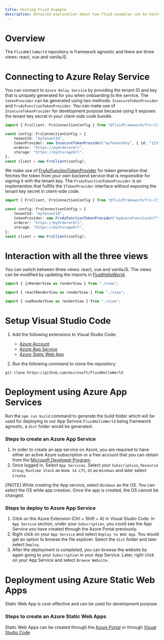 ```yaml
---
title: Hosting Fluid Example
description: Detailed explanation about how fluid examples can be hosted on Azure App Service and Static Web App
---
```


# Overview
The `FluidHelloWorld` repository is framework agnostic and there are three views: react, vue and vanilaJS.

# Connecting to Azure Relay Service
You can connect to `Azure Relay Service` by providing the tenant ID and key that is uniquely generated for you when onboarding to the service. The `tokenProvider` can be generated using two methods: `InsecureTokenProvider` and `FrsAzFunctionTokenProvider`. You can make use of `InsecureTokenProvider` for development purpose because using it exposes the tenant key secret in your client-side code bundle. 

```typescript
import { FrsClient, FrsConnectionConfig } from "@fluidframework/frs-client";

const config: FrsConnectionConfig = {
    tenantId: "myTenantId",
    tokenProvider: new InsecureTokenProvider("myTenantKey", { id: "123", name: "Test User" }),
    orderer: "https://myOrdererUrl",
    storage: "https://myStorageUrl",
};
const client = new FrsClient(config);
```

We make use of [FrsAzFunctionTokenProvider](https://github.com/microsoft/FluidFramework/blob/main/packages/framework/azure-client/src/AzureFunctionTokenProvider.ts) for token generation that fetches the token from your own backend service that is responsible for signing it with the tenant key. The `FrsAzFunctionTokenProvider` is an implemention that fulfills the `ITokenProvider` interface without exposing the tenant key secret in client-side code.

```typescript
import { FrsClient, FrsConnectionConfig } from "@fluidframework/frs-client";

const config: FrsConnectionConfig = {
    tenantId: "myTenantId",
    tokenProvider: new FrsAzFunctionTokenProvider("myAzureFunctionUrl"+"/api/GetFrsToken", { userId: "test-user",userName: "Test User" }),
    orderer: "https://myOrdererUrl",
    storage: "https://myStorageUrl",
};
const client = new FrsClient(config);
```

# Interaction with all the three views
You can switch between three views: react, vue and vanilaJS. The views can be modified by updating the imports in [FluidHelloWorld](https://github.com/microsoft/FluidHelloWorld/blob/main/src/app.ts).

```typescript
import { jsRenderView as renderView } from "./view";
```
```typescript
import { reactRenderView as renderView } from "./view";
```
```typescript
import { vueRenderView as renderView } from "./view";
```

# Setup Visual Studio Code
1. Add the following extensions to Visual Studio Code: 
    - [Azure Account](https://marketplace.visualstudio.com/items?itemName=ms-vscode.azure-account)
    - [Azure App Service](https://marketplace.visualstudio.com/items?itemName=ms-azuretools.vscode-azureappservice)
    - [Azure Static Web App](https://marketplace.visualstudio.com/items?itemName=ms-azuretools.vscode-azurestaticwebapps)

2. Run the following command to clone the repository:

```shell
git clone https://github.com/microsoft/FluidHelloWorld
```

# Deployment using Azure App Services
Run the `npm run build` command to generate the build folder which will be used for deploying to our App Service.`FluidHelloWorld` being framework agnostic, a `dist` folder would be generated. 

### Steps to create an Azure App Service
1. In order to create an app service on Azure, you are required to have either an active Azure subscription or a free account that you can obtain from the [Microsoft Developer Program](https://developer.microsoft.com/en-us/microsoft-365/dev-program).
2. Once logged in, Select `App Services`. Select your `Subscription`, `Resource Group`, `Runtime Stack` as `Node 14 LTS`, `OS` as `Windows` and later select `Create`. 

[!NOTE]
While creating the App service, select `Windows` as the OS. You can select the OS while app creation. Once the app is created, the OS cannot be changed.

### Steps to deploy to Azure App Service
1. Click on the Azure Extension (Ctrl + Shift + A) in Visual Studio Code. In `App Service` section, under your `Subscription`, you could see the App Service you have created through the Azure Portal previously. 
2. Right click on your `App Service` and select `Deploy to Web App`. You would get an option to browse the file explorer. Select the `dist` folder and later select `Deploy`. 
3. After the deployment is completed, you can browse the website by again going to your `Subscription` in your App Service. Later, right click on your App Service and select `Browse Website`. 

# Deployment using Azure Static Web Apps

Static Web App is cost-effective and can be used for development purpose.

### Steps to create an Azure Static Web Apps

Static Web Apps can be created through the [Azure Portal](https://docs.microsoft.com/en-us/azure/static-web-apps/publish-devops) or through [Visual Studio Code](https://docs.microsoft.com/en-us/azure/static-web-apps/getting-started?tabs=vanilla-javascript)
